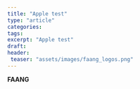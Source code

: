 ```yaml
---
title: "Apple test"
type: "article"
categories:
tags:
excerpt: "Apple test"
draft:
header: 
 teaser: "assets/images/faang_logos.png"
---
```


**FAANG**  